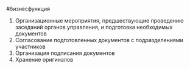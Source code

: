 #бизнесфункция 
1. Организационные мероприятия, предшествующие проведению заседаний органов управления, и подготовка необходимых документов  
2. Согласование подготовленных документов с подразделениями участников  
3. Организация подписания документов  
4. Хранение оригиналов
